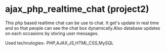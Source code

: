 # ajax_php_realtime_chat (project2)
This php based realtime chat can be use to chat. It get's update in real time and so that people can see the chat box dynamically.Also database updates on each occasions by storing user messages.

Used technologies-
PHP,AJAX,JS,HTML,CSS,MySQL
